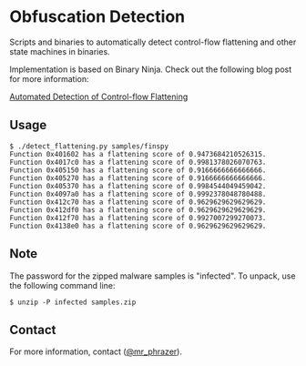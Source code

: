 # Obfuscation Detection

Scripts and binaries to automatically detect control-flow flattening and other state machines in binaries.


Implementation is based on Binary Ninja. Check out the following blog post for more information:

[Automated Detection of Control-flow Flattening](https://synthesis.to/2021/03/03/flattening_detection.html)

## Usage

```
$ ./detect_flattening.py samples/finspy 
Function 0x401602 has a flattening score of 0.9473684210526315.
Function 0x4017c0 has a flattening score of 0.9981378026070763.
Function 0x405150 has a flattening score of 0.9166666666666666.
Function 0x405270 has a flattening score of 0.9166666666666666.
Function 0x405370 has a flattening score of 0.9984544049459042.
Function 0x4097a0 has a flattening score of 0.9992378048780488.
Function 0x412c70 has a flattening score of 0.9629629629629629.
Function 0x412df0 has a flattening score of 0.9629629629629629.
Function 0x412f70 has a flattening score of 0.9927007299270073.
Function 0x4138e0 has a flattening score of 0.9629629629629629.
```

## Note

The password for the zipped malware samples is "infected". To unpack, use the following command line:

```
$ unzip -P infected samples.zip
```

## Contact

For more information, contact ([@mr_phrazer](https://twitter.com/mr_phrazer)).
